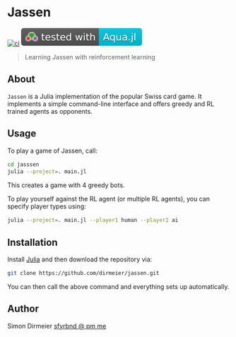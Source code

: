 # Jassen

[![ci](https://github.com/dirmeier/jassen/actions/workflows/ci.yaml/badge.svg?branch=main)](https://github.com/dirmeier/jassen/actions/workflows/ci.yaml?query=branch%3Amain)
[![aqua](https://raw.githubusercontent.com/JuliaTesting/Aqua.jl/master/badge.svg)](https://github.com/JuliaTesting/Aqua.jl)

> Learning Jassen with reinforcement learning

## About

`Jassen` is a Julia implementation of the popular Swiss card game. It implements a simple command-line interface and offers greedy and RL trained agents as opponents.

## Usage

To play a game of Jassen, call:

```bash
cd jasssen
julia --project=. main.jl
```

This creates a game with 4 greedy bots.

To play yourself against the RL agent (or multiple RL agents), you can specify player types using:

```bash
julia --project=. main.jl --player1 human --player2 ai
```

## Installation

Install [Julia](https://julialang.org/downloads/) and then download the repository via:

```bash
git clone https://github.com/dirmeier/jassen.git
```

You can then call the above command and everything sets up automatically.


## Author

Simon Dirmeier <a href="mailto:sfyrbnd @ pm me">sfyrbnd @ pm me</a>
